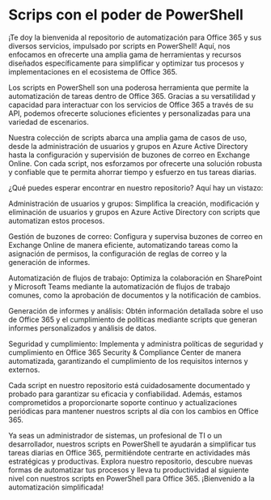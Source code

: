 # Scrips con el poder de PowerShell
¡Te doy la bienvenida al repositorio de automatización para Office 365 y sus diversos servicios, impulsado por scripts en PowerShell! Aquí, nos enfocamos en ofrecerte una amplia gama de herramientas y recursos diseñados específicamente para simplificar y optimizar tus procesos y implementaciones en el ecosistema de Office 365.

Los scripts en PowerShell son una poderosa herramienta que permite la automatización de tareas dentro de Office 365. Gracias a su versatilidad y capacidad para interactuar con los servicios de Office 365 a través de su API, podemos ofrecerte soluciones eficientes y personalizadas para una variedad de escenarios.

Nuestra colección de scripts abarca una amplia gama de casos de uso, desde la administración de usuarios y grupos en Azure Active Directory hasta la configuración y supervisión de buzones de correo en Exchange Online. Con cada script, nos esforzamos por ofrecerte una solución robusta y confiable que te permita ahorrar tiempo y esfuerzo en tus tareas diarias.

¿Qué puedes esperar encontrar en nuestro repositorio? Aquí hay un vistazo:

Administración de usuarios y grupos: Simplifica la creación, modificación y eliminación de usuarios y grupos en Azure Active Directory con scripts que automatizan estos procesos.

Gestión de buzones de correo: Configura y supervisa buzones de correo en Exchange Online de manera eficiente, automatizando tareas como la asignación de permisos, la configuración de reglas de correo y la generación de informes.

Automatización de flujos de trabajo: Optimiza la colaboración en SharePoint y Microsoft Teams mediante la automatización de flujos de trabajo comunes, como la aprobación de documentos y la notificación de cambios.

Generación de informes y análisis: Obtén información detallada sobre el uso de Office 365 y el cumplimiento de políticas mediante scripts que generan informes personalizados y análisis de datos.

Seguridad y cumplimiento: Implementa y administra políticas de seguridad y cumplimiento en Office 365 Security & Compliance Center de manera automatizada, garantizando el cumplimiento de los requisitos internos y externos.

Cada script en nuestro repositorio está cuidadosamente documentado y probado para garantizar su eficacia y confiabilidad. Además, estamos comprometidos a proporcionarte soporte continuo y actualizaciones periódicas para mantener nuestros scripts al día con los cambios en Office 365.

Ya seas un administrador de sistemas, un profesional de TI o un desarrollador, nuestros scripts en PowerShell te ayudarán a simplificar tus tareas diarias en Office 365, permitiéndote centrarte en actividades más estratégicas y productivas. Explora nuestro repositorio, descubre nuevas formas de automatizar tus procesos y lleva tu productividad al siguiente nivel con nuestros scripts en PowerShell para Office 365. ¡Bienvenido a la automatización simplificada!
